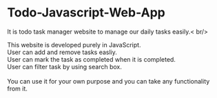 # Todo-Javascript-Web-App

It is todo task manager website to manage our daily tasks easily.< br/>

This website is developed purely in JavaScript.<br/>
User can add and remove tasks easliy.<br/>
User can mark the task as completed when it is completed.<br/>
User can filter task by using search box.<br/>
<br/>
You can use it for your own purpose and you can take any functionality from it.<br/>
